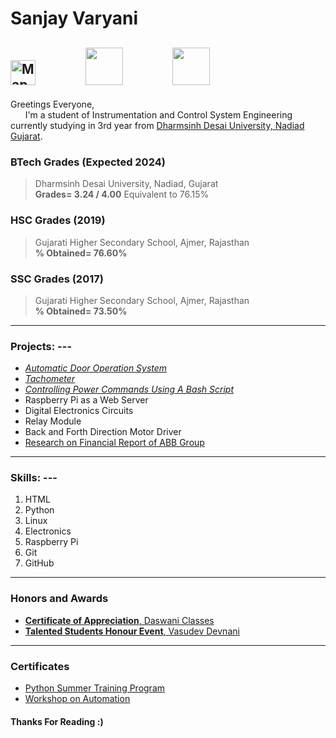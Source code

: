 # Sanjay Varyani
<a href="https://www.google.com/maps/place/Jayratna+Building,+RV+Desai+Rd,+Navapura,+Vadodara,+Gujarat+390001/@22.2923239,73.2011282,17z/data=!3m1!4b1!4m5!3m4!1s0x395fc5f2fd504ecb:0x5fef96a14c37867e!8m2!3d22.292319!4d73.2033169" title="Redirects to location" target="_blank"><img src= "https://pbs.twimg.com/media/EQF9vIjW4AAKXFc.jpg:large" alt="Map" length=40 width=40></a> &nbsp; &nbsp;&nbsp;&nbsp;&nbsp;&nbsp;&nbsp;&nbsp;&nbsp;&nbsp;&nbsp;&nbsp;&nbsp; <a href="https://www.linkedin.com/in/sanjay-varyani-b37367188" target="_blank" title="Redirects to linkedin"> <img src=https://cdn-icons-png.flaticon.com/512/145/145807.png length=60 width=60></a>  &nbsp; &nbsp;&nbsp;&nbsp;&nbsp;&nbsp;&nbsp;&nbsp;&nbsp;&nbsp;&nbsp;&nbsp;&nbsp;  <a href="https://www.instagram.com/sanjaykv.2/" title="Redirects to instagram"><img src=https://upload.wikimedia.org/wikipedia/commons/thumb/a/a5/Instagram_icon.png/2048px-Instagram_icon.png length=60 width=60></a>
---
Greetings Everyone, <br>
&nbsp; &nbsp; &nbsp;
I'm a student of Instrumentation and Control System Engineering currently studying in 3rd year from [Dharmsinh Desai University, Nadiad Gujarat](https://www.google.com/maps/place/DHARMSINH+DESAI+UNIVERSITY/@22.6802377,72.87801,17z/data=!3m1!4b1!4m5!3m4!1s0x395e5adf2c171355:0xe1e974ce083657fb!8m2!3d22.6802377!4d72.8801987). 

### BTech Grades  (Expected 2024)
>Dharmsinh Desai University, Nadiad, Gujarat  <br>
><strong>Grades= 3.24 / 4.00</strong>
>Equivalent to 76.15%

### HSC Grades    (2019)
>Gujarati Higher Secondary School, Ajmer, Rajasthan  <br>
><strong>% Obtained= 76.60%</strong>

### SSC Grades    (2017)
>Gujarati Higher Secondary School, Ajmer, Rajasthan  <br>
><strong>% Obtained= 73.50%</strong>
---

### Projects: ---

* [_Automatic Door Operation System_](https://docs.google.com/presentation/d/1hKNzboDuB98LEphX4fu8A3Y1wvOOJxK8/edit?usp=sharing&ouid=107735486144818598695&rtpof=true&sd=true)
*  [_Tachometer_](https://www.linkedin.com/posts/sanjay-varyani-b37367188_speedometer-servo-raspberrypi-activity-6879979189441757184-iONQ?utm_source=linkedin_share&utm_medium=member_desktop_web)
* [_Controlling Power Commands Using A Bash Script_](https://www.linkedin.com/posts/sanjay-varyani_bash-linux-whiptail-activity-6948268862568046592-ZJEL?utm_source=linkedin_share&utm_medium=member_desktop_web)
* Raspberry Pi as a Web Server
* Digital Electronics Circuits
* Relay Module
* Back and Forth Direction Motor Driver
* [Research on Financial Report of ABB Group](https://docs.google.com/presentation/d/1MymWBW51xfO8ovy6RiZbXa8XlH197upp/edit?usp=sharing&ouid=107735486144818598695&rtpof=true&sd=true) 

---

### Skills: ---

1.  HTML  
2.  Python  
3.  Linux  
4.  Electronics  
5.  Raspberry Pi
6.  Git
7.  GitHub
---

### Honors and Awards

* [**Certificate of Appreciation**, Daswani Classes](https://drive.google.com/file/d/1hCW_GqwA9Ic-xf3W4eSKUGUbsfasaukT/view?usp=sharing)
* [**Talented Students Honour Event**, Vasudev Devnani](https://drive.google.com/file/d/1fowi_e_MZAu_Az5cXTz-N2wNeMZbdEhF/view?usp=sharing)

----

### Certificates

* [Python Summer Training Program](https://drive.google.com/file/d/1vKqkBTVJqES4W2Zc5b-l-vClrSVFbtEv/view)
* [Workshop on Automation](https://drive.google.com/file/d/14Y1BNJK1zatVV1xVzOzBr1XiQuHPtqYD/view)


#### Thanks For Reading :)
